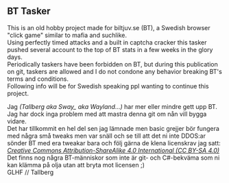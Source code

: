 ## BT Tasker
This is an old hobby project made for biltjuv.se (BT), a Swedish browser "click game" similar to mafia and suchlike.  
Using perfectly timed attacks and a built in captcha cracker this tasker pushed several account to the top of BT stats in a few weeks in the glory days.  
Periodically taskers have been forbidden on BT, but during this publication on git, taskers are allowed and I do not condone any behavior breaking BT's terms and conditions.  
Following info will be for Swedish speaking ppl wanting to continue this project.  

Jag *(Tallberg aka Sway_ aka Wayland...)* har mer eller mindre gett upp BT. Jag har dock inga problem med att mastra denna git om nån vill bygga vidare.  
Det har tillkommit en hel del sen jag lämnade men basic grejjer bör fungera med några små tweaks men var snäll och se till att det ni inte DDOS:ar sönder BT med era tweakar bara och följ gärna de klena licenskrav jag satt:  
*[Creative Commons Attribution-ShareAlike 4.0 International (CC BY-SA 4.0)](https://creativecommons.org/licenses/by-sa/3.0/)*  
Det finns nog några BT-människor som inte är git- och C#-bekväma som ni kan klämma på olja utan att bryta mot licensen ;)  
GLHF // Tallberg
